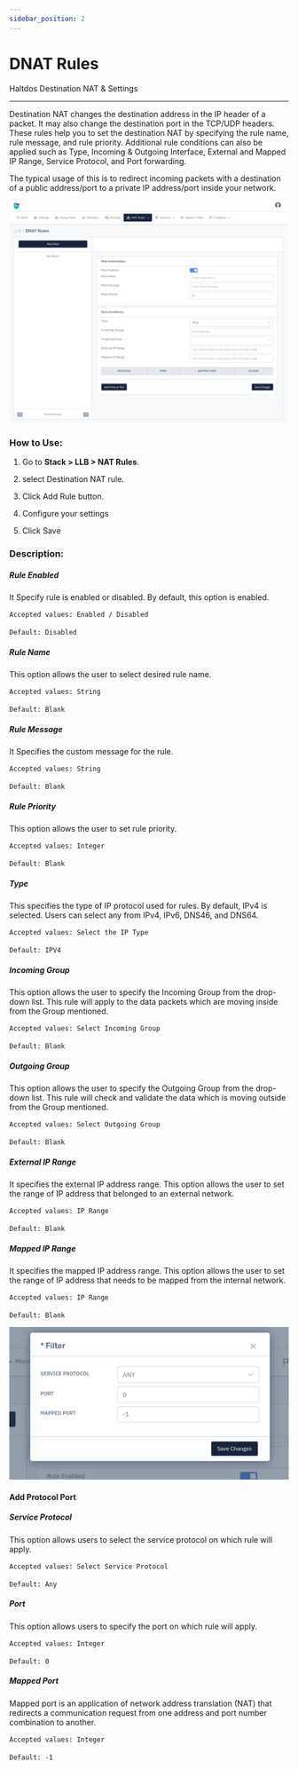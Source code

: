```yaml
---
sidebar_position: 2
---
```


# DNAT Rules

Haltdos Destination NAT & Settings

---

Destination NAT changes the destination address in the IP header of a packet. It may also change the destination port in the TCP/UDP headers. These rules help you to set the destination NAT by specifying the rule name, rule message, and rule priority. Additional rule conditions can also be applied such as Type, Incoming & Outgoing Interface, External and Mapped IP Range, Service Protocol, and Port forwarding.

The typical usage of this is to redirect incoming packets with a destination of a public address/port to a private IP address/port inside your network.

![destination_nat](/img/llb/v8/llb_dnat_rule.png)

### **How to Use:**

1. Go to **Stack > LLB >  NAT Rules**.

2. select Destination NAT rule.

3. Click Add Rule button.

4. Configure your settings

5. Click Save

### **Description:**

##### **Rule Enabled**

It Specify rule is enabled or disabled. By default, this option is enabled.

    Accepted values: Enabled / Disabled

    Default: Disabled

##### **Rule Name**

This option allows the user to select desired rule name.

    Accepted values: String

    Default: Blank

##### **Rule Message**

It Specifies the custom message for the rule.

    Accepted values: String

    Default: Blank

##### **Rule Priority**

This option allows the user to set rule priority.

    Accepted values: Integer

    Default: Blank

##### **Type**

This specifies the type of IP protocol used for rules. By default, IPv4 is selected. Users can select any from IPv4, IPv6, DNS46, and DNS64.

    Accepted values: Select the IP Type

    Default: IPV4

##### **Incoming Group**

This option allows the user to specify the Incoming Group from the drop-down list. This rule will apply to the data packets which are moving inside from the Group mentioned.

    Accepted values: Select Incoming Group

    Default: Blank

##### **Outgoing Group**

This option allows the user to specify the Outgoing Group from the drop-down list. This rule will check and validate the data which is moving outside from the Group mentioned.

    Accepted values: Select Outgoing Group

    Default: Blank

##### **External IP Range**

It specifies the external IP address range. This option allows the user to set the range of IP address that belonged to an external network.

    Accepted values: IP Range

    Default: Blank

##### **Mapped IP Range**

It specifies the mapped IP address range. This option allows the user to set the range of IP address that needs to be mapped from the internal network.

    Accepted values: IP Range

    Default: Blank

![destination_nat](/img/llb/v8/llb_dnat_rule_1.png)

#### Add Protocol Port

##### **Service Protocol**

This option allows users to select the service protocol on which rule will apply.

    Accepted values: Select Service Protocol

    Default: Any

##### **Port**

This option allows users to specify the port on which rule will apply.

    Accepted values: Integer

    Default: 0

##### **Mapped Port**

Mapped port is an application of network address translation (NAT) that redirects a communication request from one address and port number combination to another.

    Accepted values: Integer

    Default: -1
